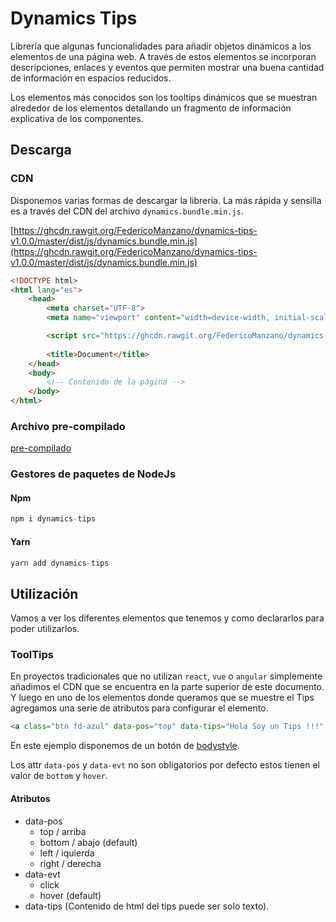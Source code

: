 # Dynamics Tips

Librería que algunas funcionalidades para añadir objetos dinámicos a los elementos de una página web.
A través de estos elementos se incorporan descripciones, enlaces y eventos que permiten mostrar una buena cantidad de información en espacios reducidos.

Los elementos más conocidos son los tooltips dinámicos que se muestran alrededor de los elementos detallando un fragmento de información explicativa de los componentes.

## Descarga

### CDN

Disponemos varias formas de descargar la librería. La más rápida y sensilla es a través del CDN del archivo `dynamics.bundle.min.js`. 

[https://ghcdn.rawgit.org/FedericoManzano/dynamics-tips-v1.0.0/master/dist/js/dynamics.bundle.min.js](https://ghcdn.rawgit.org/FedericoManzano/dynamics-tips-v1.0.0/master/dist/js/dynamics.bundle.min.js)

```html
<!DOCTYPE html>
<html lang="es">
    <head>
        <meta charset="UTF-8">
        <meta name="viewport" content="width=device-width, initial-scale=1.0">

        <script src="https://ghcdn.rawgit.org/FedericoManzano/dynamics-tips-v1.0.0/master/dist/js/dynamics.bundle.min.js"></script>
    
        <title>Document</title>
    </head>
    <body>
        <!-- Contenido de la página -->
    </body>
</html>
```

### Archivo pre-compilado 

[pre-compilado]()

### Gestores de paquetes de NodeJs

#### Npm

```js
npm i dynamics-tips
```
#### Yarn

```js
yarn add dynamics-tips
```

## Utilización 

Vamos a ver los diferentes elementos que tenemos y como declararlos para poder utilizarlos.

### ToolTips

En proyectos tradicionales que no utilizan `react`, `vue` o `angular` simplemente añadimos el CDN 
que se encuentra en la parte superior de este documento. Y luego en uno de los elementos donde queramos que se muestre el Tips agregamos una serie de atributos para configurar el elemento.

```html
<a class="btn fd-azul" data-pos="top" data-tips="Hola Soy un Tips !!!" data-evt="hover">Botón</a>
```

En este ejemplo disponemos de un botón de [bodystyle](https://bodystyle.000webhostapp.com/documentacion/tooltips). 

Los attr `data-pos` y `data-evt` no son obligatorios por defecto estos tienen el valor de `bottom` y `hover`.

#### Atributos

- data-pos
    - top / arriba
    - bottom / abajo (default)
    - left / iquierda
    - right / derecha
- data-evt
    - click
    - hover (default)
- data-tips (Contenido de html del tips puede ser solo texto).


